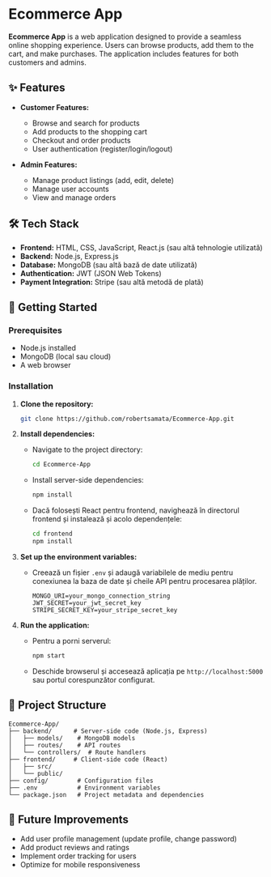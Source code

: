 
# Ecommerce App

**Ecommerce App** is a web application designed to provide a seamless online shopping experience. Users can browse products, add them to the cart, and make purchases. The application includes features for both customers and admins.

## ✨ Features

- **Customer Features:**
  - Browse and search for products
  - Add products to the shopping cart
  - Checkout and order products
  - User authentication (register/login/logout)
  
- **Admin Features:**
  - Manage product listings (add, edit, delete)
  - Manage user accounts
  - View and manage orders

## 🛠️ Tech Stack

- **Frontend:** HTML, CSS, JavaScript, React.js (sau altă tehnologie utilizată)
- **Backend:** Node.js, Express.js
- **Database:** MongoDB (sau altă bază de date utilizată)
- **Authentication:** JWT (JSON Web Tokens)
- **Payment Integration:** Stripe (sau altă metodă de plată)

## 🚀 Getting Started

### Prerequisites

- Node.js installed
- MongoDB (local sau cloud)
- A web browser

### Installation

1. **Clone the repository:**
   ```bash
   git clone https://github.com/robertsamata/Ecommerce-App.git
   ```

2. **Install dependencies:**
   - Navigate to the project directory:
     ```bash
     cd Ecommerce-App
     ```
   - Install server-side dependencies:
     ```bash
     npm install
     ```
   - Dacă folosești React pentru frontend, navighează în directorul frontend și instalează și acolo dependențele:
     ```bash
     cd frontend
     npm install
     ```

3. **Set up the environment variables:**
   - Creează un fișier `.env` și adaugă variabilele de mediu pentru conexiunea la baza de date și cheile API pentru procesarea plăților.
     ```
     MONGO_URI=your_mongo_connection_string
     JWT_SECRET=your_jwt_secret_key
     STRIPE_SECRET_KEY=your_stripe_secret_key
     ```

4. **Run the application:**
   - Pentru a porni serverul:
     ```bash
     npm start
     ```
   - Deschide browserul și accesează aplicația pe `http://localhost:5000` sau portul corespunzător configurat.

## 📂 Project Structure

```
Ecommerce-App/
├── backend/      # Server-side code (Node.js, Express)
│   ├── models/    # MongoDB models
│   ├── routes/    # API routes
│   └── controllers/  # Route handlers
├── frontend/     # Client-side code (React)
│   ├── src/
│   └── public/
├── config/        # Configuration files
├── .env           # Environment variables
└── package.json   # Project metadata and dependencies
```

## 🎯 Future Improvements

- Add user profile management (update profile, change password)
- Add product reviews and ratings
- Implement order tracking for users
- Optimize for mobile responsiveness
